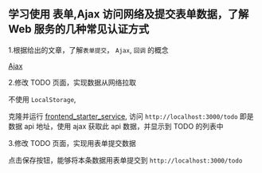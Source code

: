## 学习使用 表单,Ajax 访问网络及提交表单数据，了解 Web 服务的几种常见认证方式

1.根据给出的文章，了解`表单提交`， `Ajax`, `回调` 的概念

[Ajax](http://www.liaoxuefeng.com/wiki/001434446689867b27157e896e74d51a89c25cc8b43bdb3000/001434499861493e7c35be5e0864769a2c06afb4754acc6000)

2.修改 TODO 页面，实现数据从网络拉取

不使用 `LocalStorage`,

克隆并运行 [frontend_starter_service](http://code.hrsoft.net/everyun/frontend_starter_service), 访问 `http://localhost:3000/todo` 即是数据 api 地址，使用 ajax 获取此 api 数据，并显示到 TODO 的列表中

3.修改 TODO 页面，实现用表单提交数据

点击保存按钮，能够将本条数据用表单提交到 `http://localhost:3000/todo`
